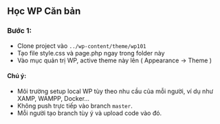 ## Học WP Căn bản
### Bước 1:
 - Clone project vào ```../wp-content/theme/wp101```
 - Tạo file style.css và page.php ngay trong folder này
 - Vào mục quản trị WP, active theme này lên ( Appearance -> Theme )



#### Chú ý: 
 - Môi trường setup local WP tùy theo nhu cầu của mỗi người, ví dụ như XAMP, WAMPP, Docker...
 - Không push trực tiếp vào branch ```master```.
 - Mỗi người tạo branch tùy ý và upload code vào đó.